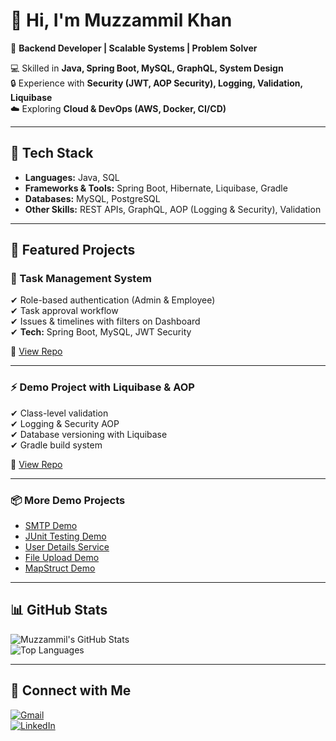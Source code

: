 # 👋 Hi, I'm Muzzammil Khan  

🚀 **Backend Developer | Scalable Systems | Problem Solver**  

💻 Skilled in **Java, Spring Boot, MySQL, GraphQL, System Design**  
🔒 Experience with **Security (JWT, AOP Security), Logging, Validation, Liquibase**  
☁️ Exploring **Cloud & DevOps (AWS, Docker, CI/CD)**  

---

## 🔨 Tech Stack  

- **Languages:** Java, SQL  
- **Frameworks & Tools:** Spring Boot, Hibernate, Liquibase, Gradle  
- **Databases:** MySQL, PostgreSQL  
- **Other Skills:** REST APIs, GraphQL, AOP (Logging & Security), Validation  

---

## 📂 Featured Projects  

### 📝 Task Management System  
✔ Role-based authentication (Admin & Employee)  
✔ Task approval workflow  
✔ Issues & timelines with filters on Dashboard  
✔ **Tech:** Spring Boot, MySQL, JWT Security  

🔗 [View Repo](https://github.com/dev-muzzammil/school-management-system)  

---

### ⚡ Demo Project with Liquibase & AOP  
✔ Class-level validation  
✔ Logging & Security AOP  
✔ Database versioning with Liquibase  
✔ Gradle build system  

🔗 [View Repo](https://github.com/dev-muzzammil/liquibase-demo-Project)  

---

### 📦 More Demo Projects  
- [SMTP Demo](https://github.com/dev-muzzammil/SMTP)  
- [JUnit Testing Demo](https://github.com/dev-muzzammil/Junit-testing)  
- [User Details Service](https://github.com/dev-muzzammil/user_details)  
- [File Upload Demo](https://github.com/dev-muzzammil/file_upload)  
- [MapStruct Demo](https://github.com/dev-muzzammil/mapStruct)  

---

## 📊 GitHub Stats  

![Muzzammil's GitHub Stats](https://github-readme-stats.vercel.app/api?username=dev-muzzammil&show_icons=true&theme=radical)  
![Top Languages](https://github-readme-stats.vercel.app/api/top-langs/?username=dev-muzzammil&layout=compact&theme=radical)  

---

## 🔗 Connect with Me  
[![Gmail](https://img.shields.io/badge/Gmail-red?logo=gmail&style=for-the-badge)](mailto:khanmuzzamml815@gmail.com)  
[![LinkedIn](https://img.shields.io/badge/LinkedIn-blue?logo=linkedin&style=for-the-badge)](https://www.linkedin.com/in/muzammil-khan-6b7838377)  
